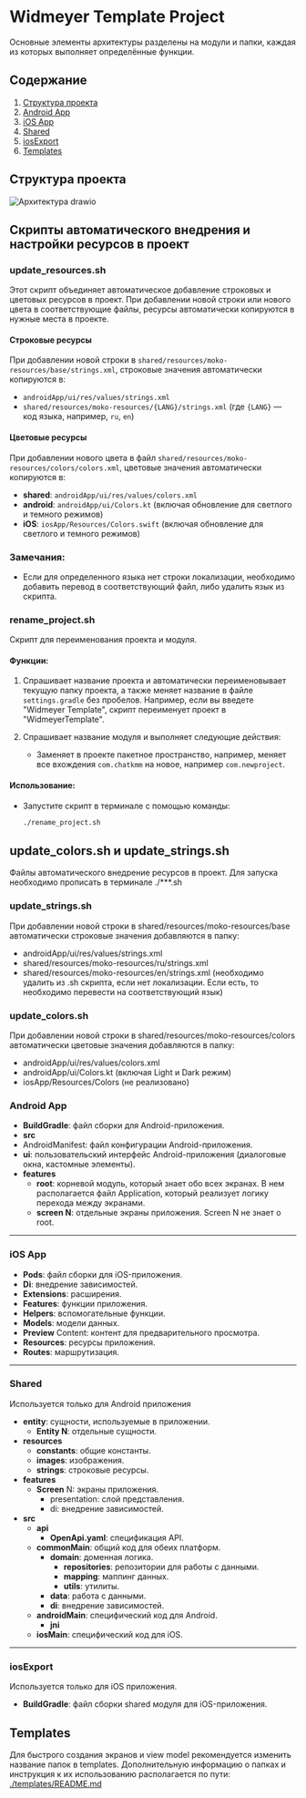 
# Widmeyer Template Project

Основные элементы архитектуры разделены на модули и папки, каждая из которых выполняет определённые функции.

## Содержание
1. [Структура проекта](#структура-проекта)
2. [Android App](#android-app)
3. [iOS App](#ios-app)
4. [Shared](#shared)
5. [iosExport](#iosexport)
6. [Templates](#templates)

## Структура проекта
![Архитектура drawio](https://github.com/user-attachments/assets/adab02e3-3c4c-4275-b553-56184033230c)

## Скрипты автоматического внедрения и настройки ресурсов в проект

### update_resources.sh
Этот скрипт объединяет автоматическое добавление строковых и цветовых ресурсов в проект. При добавлении новой строки или нового цвета в соответствующие файлы, ресурсы автоматически копируются в нужные места в проекте.

#### Строковые ресурсы
При добавлении новой строки в `shared/resources/moko-resources/base/strings.xml`, строковые значения автоматически копируются в:

- `androidApp/ui/res/values/strings.xml` 
- `shared/resources/moko-resources/{LANG}/strings.xml` (где `{LANG}` — код языка, например, `ru`, `en`)

#### Цветовые ресурсы
При добавлении нового цвета в файл `shared/resources/moko-resources/colors/colors.xml`, цветовые значения автоматически копируются в:

- **shared**: `androidApp/ui/res/values/colors.xml` 
- **android**: `androidApp/ui/Colors.kt` (включая обновление для светлого и темного режимов)
- **iOS**: `iosApp/Resources/Colors.swift` (включая обновление для светлого и темного режимов)

### Замечания:
- Если для определенного языка нет строки локализации, необходимо добавить перевод в соответствующий файл, либо удалить язык из скрипта.

### rename_project.sh
Скрипт для переименования проекта и модуля.

#### Функции:
1. Спрашивает название проекта и автоматически переименовывает текущую папку проекта, а также меняет название в файле `settings.gradle` без пробелов. 
   Например, если вы введете "Widmeyer Template", скрипт переименует проект в "WidmeyerTemplate".
   
2. Спрашивает название модуля и выполняет следующие действия:
   - Заменяет в проекте пакетное пространство, например, меняет все вхождения `com.chatkmm` на новое, например `com.newproject`.

#### Использование:
- Запустите скрипт в терминале с помощью команды:
  ```bash
  ./rename_project.sh
  ```


## update_colors.sh и update_strings.sh
Файлы автоматического внедрение ресурсов в проект. Для запуска необходимо прописать в терминале ./***.sh
### update_strings.sh
При добавлении новой строки в shared/resources/moko-resources/base автоматически строковые значения добавляются в папку:
- androidApp/ui/res/values/strings.xml 
- shared/resources/moko-resources/ru/strings.xml 
- shared/resources/moko-resources/en/strings.xml (необходимо удалить из .sh скрипта, если нет локализации. Если есть, то необходимо перевести на соответствующий язык)
### update_colors.sh
При добавлении новой строки в shared/resources/moko-resources/colors автоматически цветовые значения добавляются в папку:
- androidApp/ui/res/values/colors.xml 
- androidApp/ui/Colors.kt (включая Light и Dark режим)
- iosApp/Resources/Colors (не реализовано)

### Android App
- **BuildGradle**: файл сборки для Android-приложения.
- **src**
- AndroidManifest: файл конфигурации Android-приложения.
- **ui**: пользовательский интерфейс Android-приложения (диалоговые окна, кастомные элементы).
- **features**
  - **root**: корневой модуль, который знает обо всех экранах. В нем располагается файл Application, который реализует логику перехода между экранами.
  - **screen N**: отдельные экраны приложения. Screen N не знает о root.
---
### iOS App
- **Pods**: файл сборки для iOS-приложения.
- **Di**: внедрение зависимостей.
- **Extensions**: расширения.
- **Features**: функции приложения.
- **Helpers**: вспомогательные функции.
- **Models**: модели данных.
- **Preview** Content: контент для предварительного просмотра.
- **Resources**: ресурсы приложения.
- **Routes**: маршрутизация.
---
### Shared
Используется только для Android приложения

- **entity**: сущности, используемые в приложении.
  - **Entity N**: отдельные сущности.
- **resources**
  - **constants**: общие константы.
  - **images**: изображения.
  - **strings**: строковые ресурсы.
- **features**
  - **Screen** N: экраны приложения.
    - presentation: слой представления.
    - di: внедрение зависимостей.
- **src**
  - **api**
    - **OpenApi.yaml**: спецификация API.
  - **commonMain**: общий код для обеих платформ.
    - **domain**: доменная логика.
      - **repositories**: репозитории для работы с данными.
      - **mapping**: маппинг данных.
      - **utils**: утилиты.
    - **data**: работа с данными.
    - **di**: внедрение зависимостей.
  - **androidMain**: специфический код для Android.
    - **jni**
  - **iosMain**: специфический код для iOS.
---
### iosExport
Используется только для iOS приложения.

- **BuildGradle**: файл сборки shared модуля для iOS-приложения.

## Templates

Для быстрого создания экранов и view model рекомендуется изменить название папок в templates. Дополнительную информацию о папках и инструкция к их использованию располагается по пути: [./templates/README.md](./templates/README.md)
